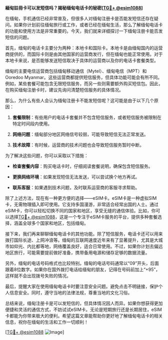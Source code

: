 **緬甸註冊卡可以发短信吗？揭秘缅甸电话卡的秘密[[TG💪+ @esim1088](https://t.me/s/esim1088)]**

在缅甸，手机通信已经非常普及，但很多人对缅甸注册卡是否能发短信还存在疑问。如果你计划前往缅甸旅行或工作，或者已经在缅甸生活，那么了解缅甸电话卡的功能和使用方法是非常重要的。今天，我们就来详细探讨一下缅甸注册卡能否发短信的问题。

首先，缅甸的电话卡主要分为两种：本地卡和国际卡。本地卡是由缅甸国内的运营商提供的，而国际卡则是由其他国家的运营商发行，但在缅甸也能正常使用。对于本地卡来说，是否能够发送短信取决于具体的运营商以及你的电话卡套餐类型。

缅甸的主要电信运营商包括缅甸移动通信（Mytel）、缅甸电信（MPT）和Ooredoo Myanmar。这些运营商都提供短信服务，但具体功能可能会有所不同。例如，某些套餐可能包含无限短信服务，而另一些则需要额外购买短信包。因此，在购买缅甸注册卡时，建议先询问清楚短信服务的具体情况。

那么，为什么有些人会认为缅甸注册卡不能发短信呢？这可能是由于以下几个原因：

1. **套餐限制**：有些用户的电话卡套餐并不包含短信服务，或者短信服务被限制在特定时间段内使用。
   
2. **网络问题**：缅甸部分地区网络信号较弱，可能导致短信无法正常发送。

3. **技术故障**：有时候，运营商的技术问题也会导致短信服务暂时中断。

为了解决这些问题，你可以采取以下措施：

- **检查套餐内容**：购买电话卡时，仔细阅读套餐说明，确保包含短信服务。
  
- **更换网络环境**：如果发现短信无法发送，可以尝试换个地方再试。

- **联系客服**：如果遇到技术问题，及时联系运营商的客服寻求帮助。

除了上述方法，现在有一种更方便的选择——eSIM卡。eSIM卡是一种虚拟SIM卡，无需物理插入即可使用。它支持多国漫游，非常适合经常出国的人士。通过eSIM卡，你可以轻松切换不同的国家和地区，享受无缝的通信体验。比如，你可以选择[TG💪+ @esim1088](https://t.me/s/esim1088)，这是一个专注于eSIM卡服务的平台，提供多种套餐选择，涵盖全球多个国家和地区，包括缅甸。

接下来，我们再来聊聊缅甸电话卡的其他功能。除了短信服务，电话卡还可以用来拨打国际长途、上网冲浪等。缅甸的互联网速度近年来有了显著提升，尤其是大城市如仰光、内比都等地，网络覆盖良好，适合日常使用。不过，如果你计划去偏远地区旅行，可能需要提前做好准备，携带备用电源和储存足够的数据流量。

另外，缅甸的电话号码格式也比较特别。缅甸的电话号码通常以“09”开头，后面跟着8位数字。如果你在国外拨打电话给缅甸的朋友，记得在号码前加上“+95”，这样就不会出现拨号失败的情况。

最后，提醒大家在使用缅甸电话卡时要注意安全问题。避免点击不明链接，保护个人信息安全。同时，遵守当地的法律法规，尊重当地的文化习俗。

总结来说，缅甸注册卡是可以发短信的，但具体情况因人而异。如果你想获得更加便捷和灵活的通信方式，不妨试试eSIM卡。无论是短期旅行还是长期居住，eSIM卡都能为你带来极大的便利。希望这篇文章能帮助你更好地了解缅甸电话卡的相关信息，祝你在缅甸的生活和工作一切顺利！

[[TG💪+ @esim1088](https://t.me/s/esim1088) ![Image](https://i.postimg.cc/4NQfJmqS/Snipaste-2025-05-13-00-14-12.png)]